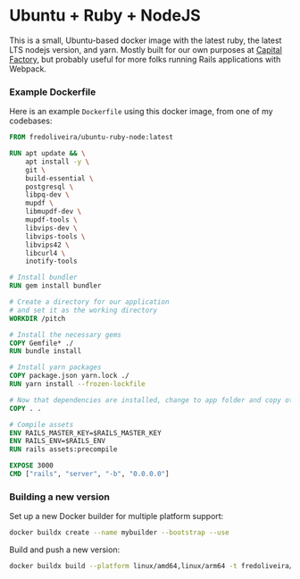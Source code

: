 # Ubuntu + Ruby + NodeJS

This is a small, Ubuntu-based docker image with the latest ruby, the latest LTS nodejs version, and yarn. Mostly built for our own purposes at [Capital Factory](https://capitalfactory.com), but probably useful for more folks running Rails applications with Webpack.

### Example Dockerfile

Here is an example `Dockerfile` using this docker image, from one of my codebases:

```Dockerfile
FROM fredoliveira/ubuntu-ruby-node:latest

RUN apt update && \
    apt install -y \
    git \
    build-essential \
    postgresql \
    libpq-dev \
    mupdf \
    libmupdf-dev \
    mupdf-tools \
    libvips-dev \
    libvips-tools \
    libvips42 \
    libcurl4 \
    inotify-tools

# Install bundler
RUN gem install bundler

# Create a directory for our application
# and set it as the working directory
WORKDIR /pitch

# Install the necessary gems
COPY Gemfile* ./
RUN bundle install

# Install yarn packages
COPY package.json yarn.lock ./
RUN yarn install --frozen-lockfile

# Now that dependencies are installed, change to app folder and copy other files
COPY . .

# Compile assets
ENV RAILS_MASTER_KEY=$RAILS_MASTER_KEY
ENV RAILS_ENV=$RAILS_ENV
RUN rails assets:precompile

EXPOSE 3000
CMD ["rails", "server", "-b", "0.0.0.0"]
```

### Building a new version

Set up a new Docker builder for multiple platform support:

```bash
docker buildx create --name mybuilder --bootstrap --use
```

Build and push a new version:

```bash
docker buildx build --platform linux/amd64,linux/arm64 -t fredoliveira/ubuntu-ruby-node:latest --push .
```
